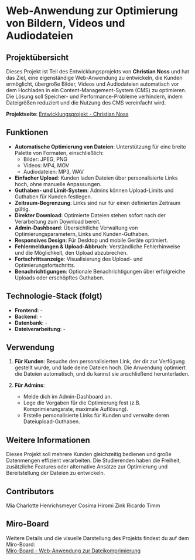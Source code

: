 # Web-Anwendung zur Optimierung von Bildern, Videos und Audiodateien

## Projektübersicht

Dieses Projekt ist Teil des Entwicklungsprojekts von **Christian Noss** und hat das Ziel, eine eigenständige Web-Anwendung zu entwickeln, die Kunden ermöglicht, übergroße Bilder, Videos und Audiodateien automatisch vor dem Hochladen in ein Content-Management-System (CMS) zu optimieren. Die Lösung soll Speicher- und Performance-Probleme verhindern, indem Dateigrößen reduziert und die Nutzung des CMS vereinfacht wird.

**Projektseite**: [Entwicklungsprojekt - Christian Noss](https://cnoss.github.io/entwicklungsprojekt/)

## Funktionen

- **Automatische Optimierung von Dateien**: Unterstützung für eine breite Palette von Formaten, einschließlich:
  - Bilder: JPEG, PNG
  - Videos: MP4, MOV
  - Audiodateien: MP3, WAV
- **Einfacher Upload**: Kunden laden Dateien über personalisierte Links hoch, ohne manuelle Anpassungen.
- **Guthaben- und Limit-System**: Admins können Upload-Limits und Guthaben für Kunden festlegen.
- **Zeitraum-Begrenzung**: Links sind nur für einen definierten Zeitraum gültig.
- **Direkter Download**: Optimierte Dateien stehen sofort nach der Verarbeitung zum Download bereit.
- **Admin-Dashboard**: Übersichtliche Verwaltung von Optimierungsparametern, Links und Kunden-Guthaben.
- **Responsives Design**: Für Desktop und mobile Geräte optimiert.
- **Fehlermeldungen & Upload-Abbruch**: Verständliche Fehlerhinweise und die Möglichkeit, den Upload abzubrechen.
- **Fortschrittsanzeige**: Visualisierung des Upload- und Optimierungsfortschritts.
- **Benachrichtigungen**: Optionale Benachrichtigungen über erfolgreiche Uploads oder erschöpftes Guthaben.

## Technologie-Stack (folgt)

- **Frontend**: -
- **Backend**: -
- **Datenbank**: -
- **Dateiverarbeitung**: -

## Verwendung

1. **Für Kunden**: Besuche den personalisierten Link, der dir zur Verfügung gestellt wurde, und lade deine Dateien hoch. Die Anwendung optimiert die Dateien automatisch, und du kannst sie anschließend herunterladen.
   
2. **Für Admins**:
   - Melde dich im Admin-Dashboard an.
   - Lege die Vorgaben für die Optimierung fest (z.B. Komprimierungsrate, maximale Auflösung).
   - Erstelle personalisierte Links für Kunden und verwalte deren Dateiupload-Guthaben.

## Weitere Informationen

Dieses Projekt soll mehrere Kunden gleichzeitig bedienen und große Datenmengen effizient verarbeiten. Die Studierenden haben die Freiheit, zusätzliche Features oder alternative Ansätze zur Optimierung und Bereitstellung der Dateien zu entwickeln.

## Contributors

Mia Charlotte Henrichsmeyer
Cosima Hiromi Zink
Ricardo Timm

## Miro-Board

Weitere Details und die visuelle Darstellung des Projekts findest du auf dem Miro-Board:  
[Miro-Board - Web-Anwendung zur Dateikomprimierung](https://miro.com/app/board/uXjVLQGRIBo=/)
